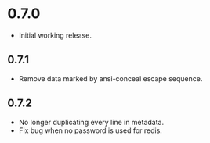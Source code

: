 0.7.0
=====

* Initial working release.

0.7.1
-----

* Remove data marked by ansi-conceal escape sequence.

0.7.2
-----

* No longer duplicating every line in metadata.
* Fix bug when no password is used for redis.
